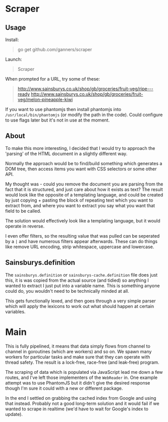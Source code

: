 Scraper
=======

Usage
-----

Install:

> go get github.com/ganners/scraper

Launch:

> Scraper

When prompted for a URL, try some of these:

> http://www.sainsburys.co.uk/shop/gb/groceries/fruit-veg/ripe---ready
> http://www.sainsburys.co.uk/shop/gb/groceries/fruit-veg/melon-pineapple-kiwi

If you want to use phantomjs then install phantomjs into
`/usr/local/bin/phantomjs` (or modify the path in the code). Could
configure to use flags later but it's not in use at the moment.

About
-----

To make this more interesting, I decided that I would try to approach the
'parsing' of the HTML document in a slightly different way.

Normally the approach would be to find/build something which generates a DOM
tree, then access items you want with CSS selectors or some other API.

My thought was - could you remove the document you are parsing from the fact
that it is structured, and just care about how it exists as text? The result
would look like the opposite of a templating language, and could be created by
just copying + pasting the block of repeating text which you want to extract
from, and where you want to extract you say what you want that field to be
called.

The solution would effectively look like a templating language, but it would
operate in reverse.

I even offer filters, so the resulting value that was pulled can be seperated
by a `|` and have numerous filters appear afterwards. These can do things like
remove URL encoding, strip whitespace, uppercase and lowercase.

Sainsburys.definition
---------------------

The `sainsburys.definition` or `sainsburys-cache.definition` file does just
this, it is was copied from the actual source (and tidied) so anything I wanted
to extract I just put into a variable name. This is something anyone could do,
you wouldn't need to be technically minded at all.

This gets functionally lexed, and then goes through a very simple parser which
will apply the lexicons to work out what should happen at certain variables.

Main
====

This is fully pipelined, it means that data simply flows from channel to
channel in goroutines (which are workers) and so on. We spawn many workers for
particular tasks and make sure that they can operate with thread safety. The
result is a lock-free, race-free (and leak-free) program.

The scraping of data which is populated via JavaScript lead me down a few
routes, and I've left those implementers of the `WebReader` in. One example
attempt was to use PhantomJS but it didn't give the desired response though I'm
sure it could with a new or different package.

In the end I settled on grabbing the cached index from Google and using that
instead.  Probably not a good long-term solution and it would fail if we wanted
to scrape in realtime (we'd have to wait for Google's index to update).
